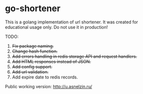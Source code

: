 go-shortener
=======

This is a golang implementation of url shortener. It was created for educational usage only. Do not use it in production!

TODO:

1. ~~Fix package naming.~~
2. ~~Change hash function.~~
2. ~~Add errors handling in redis storage API and request handlers.~~
3. ~~Add HTML responses instead of JSON.~~
4. ~~Add config support.~~
5. ~~Add url validation.~~
6. Add expire date to redis records.

Public working version:
http://u.asnelzin.ru/
